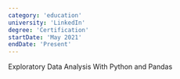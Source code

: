 ```yaml
---
category: 'education'
university: 'LinkedIn'
degree: 'Certification'
startDate: 'May 2021'
endDate: 'Present'
---
```


Exploratory Data Analysis With Python and Pandas